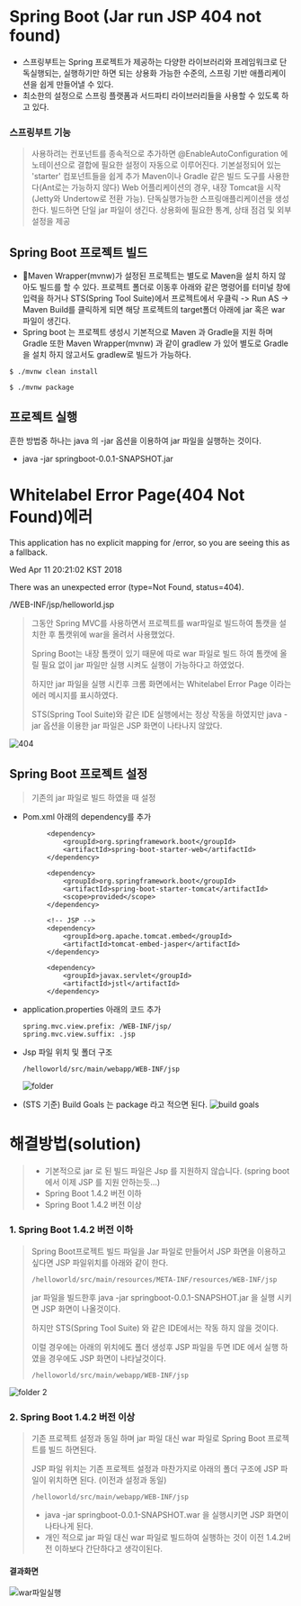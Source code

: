 # Spring Boot (Jar run JSP 404 not found)
* 스프링부트는 Spring 프로젝트가 제공하는 다양한 라이브러리와 프레임워크로 단독실행되는, 실행하기만 하면 되는 상용화 가능한 수준의, 스프링 기반 애플리케이션을 쉽게 만들어낼 수 있다.
* 최소한의 설정으로 스프링 플랫폼과 서드파티 라이브러리들을 사용할 수 있도록 하고 있다.


### 스프링부트 기능
> 사용하려는 컨포넌트를 종속적으로 추가하면 @EnableAutoConfiguration 에노테이션으로 결합에 필요한 설정이 자동으로 이루어진다.
> 기본설정되어 있는 'starter' 컴포넌트들을 쉽게 추가
> Maven이나 Gradle 같은 빌드 도구를 사용한다(Ant로는 가능하지 않다)
> Web 어플리케이션의 경우, 내장 Tomcat을 시작 (Jetty와 Undertow로 전환 가능).
> 단독실행가능한 스프링애플리케이션을 생성한다.
> 빌드하면 단일 jar 파일이 생긴다.
> 상용화에 필요한 통계, 상태 점검 및 외부설정을 제공


## Spring Boot 프로젝트 빌드
* Maven Wrapper(mvnw)가 설정된 프로젝트는 별도로 Maven을 설치 하지 않아도 빌드를 할 수 있다. 프로젝트 폴더로 이동후 아래와 같은 명령어를 터미널 창에 입력을 하거나 STS(Spring Tool Suite)에서 프로젝트에서 우클릭 -> Run AS -> Maven Build를 클릭하게 되면 해당 프로젝트의 target폴더 아래에 jar 혹은 war 파일이 생긴다.
* Spring boot 는 프로젝트 생성시 기본적으로 Maven 과 Gradle을 지원 하며 Gradle 또한 Maven Wrapper(mvnw) 과 같이  gradlew 가 있어 별도로 Gradle 을 설치 하지 않고서도 gradlew로 빌드가 가능하다.



```
$ ./mvnw clean install

$ ./mvnw package
```


## 프로젝트 실행
흔한 방법중 하나는 java 의 -jar  옵션을 이용하여 jar 파일을 실행하는 것이다.

* java -jar springboot-0.0.1-SNAPSHOT.jar



# Whitelabel Error Page(404 Not Found)에러

This application has no explicit mapping for /error, so you are seeing this as a fallback.

Wed Apr 11 20:21:02 KST 2018

There was an unexpected error (type=Not Found, status=404).

/WEB-INF/jsp/helloworld.jsp

> 그동안 Spring MVC를 사용하면서 프로젝트를 war파일로 빌드하여 톰캣을 설치한 후 톰캣위에 war을 올려서 사용했었다.
>
> Spring Boot는 내장 톰캣이 있기 때문에 따로 war 파일로 빌드 하여 톰캣에 올릴 필요 없이 jar 파일만 실행 시켜도 실행이 가능하다고 하였었다.
>
> 하지만 jar 파일을 실행 시킨후 크롬 화면에서는 Whitelabel Error Page 이라는 에러 메시지를 표시하였다.
>
> STS(Spring Tool Suite)와 같은 IDE 실행에서는 정상 작동을 하였지만 java -jar 옵션을 이용한 jar 파일은 JSP 화면이 나타나지 않았다.

![404](./img/404.png) 



## Spring Boot 프로젝트 설정

> 기존의 jar 파일로 빌드 하였을 때 설정

* Pom.xml 아래의 dependency를 추가 

  ```
  		<dependency>
  			<groupId>org.springframework.boot</groupId>
  			<artifactId>spring-boot-starter-web</artifactId>
  		</dependency>

  		<dependency>
  			<groupId>org.springframework.boot</groupId>
  			<artifactId>spring-boot-starter-tomcat</artifactId>
  			<scope>provided</scope>
  		</dependency>

  		<!-- JSP -->
  		<dependency>
  			<groupId>org.apache.tomcat.embed</groupId>
  			<artifactId>tomcat-embed-jasper</artifactId>
  		</dependency>

  		<dependency>
  			<groupId>javax.servlet</groupId>
  			<artifactId>jstl</artifactId>
  		</dependency>
  ```

* application.properties 아래의 코드 추가

  ```
  spring.mvc.view.prefix: /WEB-INF/jsp/
  spring.mvc.view.suffix: .jsp
  ```

* Jsp 파일 위치 및 폴더 구조

  ```
  /helloworld/src/main/webapp/WEB-INF/jsp
  ```

  ![folder](./img/folder.png)

* (STS 기준) Build Goals 는 package 라고 적으면 된다.
  ![build goals](./img/build-goals.png)

# 해결방법(solution)

> * 기본적으로 jar 로 된 빌드 파일은 Jsp 를 지원하지 않습니다. (spring boot 에서 이제 JSP 를 지원 안하는듯...)
> * Spring Boot 1.4.2 버전 이하
> * Spring Boot 1.4.2 버전 이상



### 1. Spring Boot 1.4.2 버전 이하

> Spring Boot프로젝트 빌드 파일을 Jar 파일로 만들어서 JSP 화면을 이용하고 싶다면 JSP 파일위치를 아래와 같이 한다.
>
> ```
> /helloworld/src/main/resources/META-INF/resources/WEB-INF/jsp
> ```
>
> jar 파일을 빌드한후 java -jar springboot-0.0.1-SNAPSHOT.jar 을 실행 시키면 JSP 화면이 나올것이다.
>
> 
>
> 하지만 STS(Spring Tool Suite) 와 같은 IDE에서는 작동 하지 않을 것이다.
>
> 이럴 경우에는 아래의 위치에도 폴더 생성후 JSP 파일을 두면 IDE 에서 실행 하였을 경우에도 JSP 화면이 나타날것이다.
>
> ```
> /helloworld/src/main/webapp/WEB-INF/jsp
> ```

![folder 2](./img/folder2.png)



### 2. Spring Boot 1.4.2 버전 이상

>기존 프로젝트 설정과 동일 하며 jar 파일 대신 war 파일로 Spring Boot 프로젝트를 빌드 하면된다.
>
>JSP 파일 위치는 기존 프로젝트 설정과 마찬가지로 아래의 폴더 구조에 JSP 파일이 위치하면 된다. (이전과 설정과 동일)
>
>```
>/helloworld/src/main/webapp/WEB-INF/jsp
>```
>
>* java -jar springboot-0.0.1-SNAPSHOT.war 을 실행시키면 JSP 화면이 나타나게 된다.
>* 개인 적으로 jar 파일 대신 war 파일로 빌드하여 실행하는 것이 이전 1.4.2버전 이하보다  간단하다고 생각이된다.

#### 결과화면

![war파일실행](./img/war파일실행.png)



